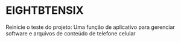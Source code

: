 # EIGHTBTENSIX
Reinicie o teste do projeto: Uma função de aplicativo para gerenciar software e arquivos de conteúdo de telefone celular
